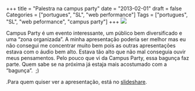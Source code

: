 +++
title = "Palestra na campus party"
date = "2013-02-01"
draft = false
Categories = ["portugues", "SL", "web performance"]
Tags = ["portugues", "SL", "web peformance", "campus party"]
+++
![](/images/bannerslcampusparty.png)

Campus Party é um evento interessante, um público bem diversificado e
uma “zona organizada”. A minha apresentação poderia ser melhor mas eu
não consegui me concentrar muito bem pois as outras apresentações estava
com o áudio bem alto. Estava tão alto que não mal conseguia ouvir meus
pensamentos. Pelo pouco que vi da Campus Party, essa bagunça faz parte.
Quem sabe se na próxima já estaja mais acostumado com a “bagunça”.  ;)

.Para quem quiser ver a apresentação, está no
[slideshare](http://www.slideshare.net/fernandoike/um-milhao-de-usurios-simultneos-16296913).
